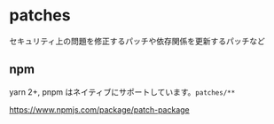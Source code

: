 # patches

セキュリティ上の問題を修正するパッチや依存関係を更新するパッチなど

## npm

yarn 2+, pnpm はネイティブにサポートしています。`patches/**`

<https://www.npmjs.com/package/patch-package>
